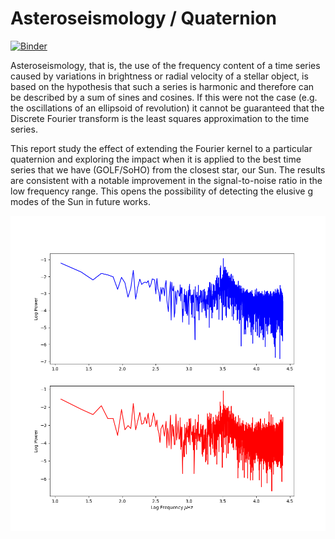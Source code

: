 # Asteroseismology / Quaternion

[![Binder](https://mybinder.org/badge_logo.svg)](https://mybinder.org/v2/gh/manuparra/QuaternionTransform.git/HEAD)

Asteroseismology, that is, the use of the frequency content of a time series caused by variations in brightness or radial velocity of a stellar object, is based on the hypothesis that such a series is harmonic and therefore can be described by a sum of sines and cosines. If this were not the case (e.g. the oscillations of an ellipsoid of revolution) it cannot be guaranteed that the Discrete Fourier transform is the least squares approximation to the time series.

This report study the effect of extending the Fourier kernel to a particular quaternion and exploring the impact when it is applied to the best time series that we have (GOLF/SoHO) from the closest star, our Sun. The results are consistent with a notable improvement in the signal-to-noise ratio in the low frequency range. This opens the possibility of detecting the elusive g modes of the Sun in future works.

![PowerSpec](./docs/powerspectrum_18_5.png)
